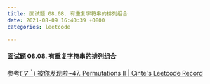 ```yaml
---
title: 面试题 08.08. 有重复字符串的排列组合
date: 2021-08-09 16:40:39 +0800
categories: leetcode

---
```


#### [面试题 08.08. 有重复字符串的排列组合](https://leetcode-cn.com/problems/permutation-ii-lcci/)

参考[(*´∇｀*) 被你发现啦~47. Permutations II | Cinte's Leetcode Record](https://leetcode.cinte.cc/2021/03/25/47.%20Permutations%20II/)


